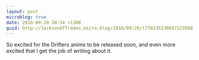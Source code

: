 ```yaml
---
layout: post
microblog: true
date: 2016-09-20 20:34 +1300
guid: http://JacksonOfTrades.micro.blog/2016/09/20/t778135230037229568.html
---
```

So excited for the Drifters anime to be released soon, and even more excited that I get the job of writing about it.
